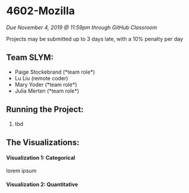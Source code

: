 # 4602-Mozilla
*Due November 4, 2019 @ 11:59pm through GitHub Classroom*

Projects may be submitted up to 3 days late, with a 10% penalty per day
## Team SLYM:
<ul>
  <li>Paige Stockebrand (*team role*)</li>
  <li>Lu Liu (remote coder)</li>
  <li>Mary Yoder (*team role*)</li>
  <li>Julia Merten (*team role*)</li>
</ul>

## Running the Project:
<ol>
  <li>tbd</li>
</ol>

## The Visualizations:
#### Visualization 1: Categorical
lorem ipsum

#### Visualization 2: Quantitative
